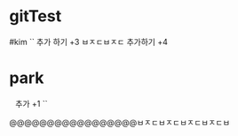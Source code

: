 # gitTest


#kim
``
  추가 하기 +3
  ㅂㅈㄷㅂㅈㄷ
 추가하기 +4
# park
``
`` 추가 +1
``

@@@@@@@@@@@@@@@@@ㅂㅈㄷㅂㅈㄷㅂㅈㄷㅂㅈㄷㅂ
